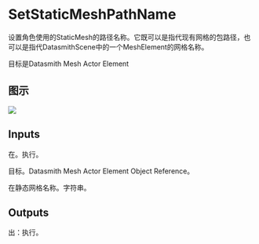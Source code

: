 # SetStaticMeshPathName

设置角色使用的StaticMesh的路径名称。它既可以是指代现有网格的包路径，也可以是指代DatasmithScene中的一个MeshElement的网格名称。

目标是Datasmith Mesh Actor Element

## 图示

![]($-20221218-18391087.png)

## Inputs

在。执行。

目标。Datasmith Mesh Actor Element Object Reference。

在静态网格名称。字符串。  

## Outputs

出：执行。
